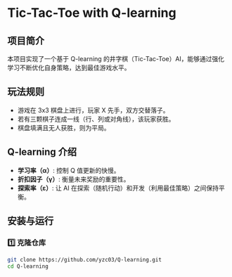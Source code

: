 # Tic-Tac-Toe with Q-learning

## 项目简介
本项目实现了一个基于 Q-learning 的井字棋（Tic-Tac-Toe）AI，能够通过强化学习不断优化自身策略，达到最佳游戏水平。

## 玩法规则
- 游戏在 3x3 棋盘上进行，玩家 X 先手，双方交替落子。
- 若有三颗棋子连成一线（行、列或对角线），该玩家获胜。
- 棋盘填满且无人获胜，则为平局。

## Q-learning 介绍
- **学习率（α）**: 控制 Q 值更新的快慢。
- **折扣因子（γ）**: 衡量未来奖励的重要性。
- **探索率（ε）**: 让 AI 在探索（随机行动）和开发（利用最佳策略）之间保持平衡。

## 安装与运行

### 1️⃣ 克隆仓库
```bash
git clone https://github.com/yzc03/Q-learning.git
cd Q-learning
